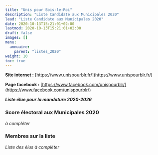 ```yaml
---
title: "Unis pour Bois-le-Roi"
description: "Liste Candidate aux Municipales 2020"
lead: "Liste Candidate aux Municipales 2020"
date: 2020-10-13T15:21:01+02:00
lastmod: 2020-10-13T15:21:01+02:00
draft: false
images: []
menu:
  annuaire:
    parent: "listes_2020"
weight: 10
toc: true
---
```


**Site internet :** [https://www.unispourblr.fr/](https://www.unispourblr.fr/) 

**Page facebook :** [https://www.facebook.com/unispourblr/](https://www.facebook.com/unispourblr/)

***Liste élue pour la mandature 2020-2026***

### Score électoral aux Municipales 2020
*à compléter*

### Membres sur la liste
*Liste des élus à compléter*

